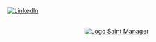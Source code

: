 <!-- BADGES -->
[![LinkedIn](https://img.shields.io/badge/-LinkedIn-black.svg?style=for-the-badge&logo=linkedin&colorB=555)](https://www.linkedin.com/in/renan-r-s-paiva/)


<br />
<div align="center">
  <a href="https://projeto-2-saint-manager.vercel.app/">
    <img src="assets/img/Logo-saint-manager.png" alt="Logo Saint Manager" />
  </a>
